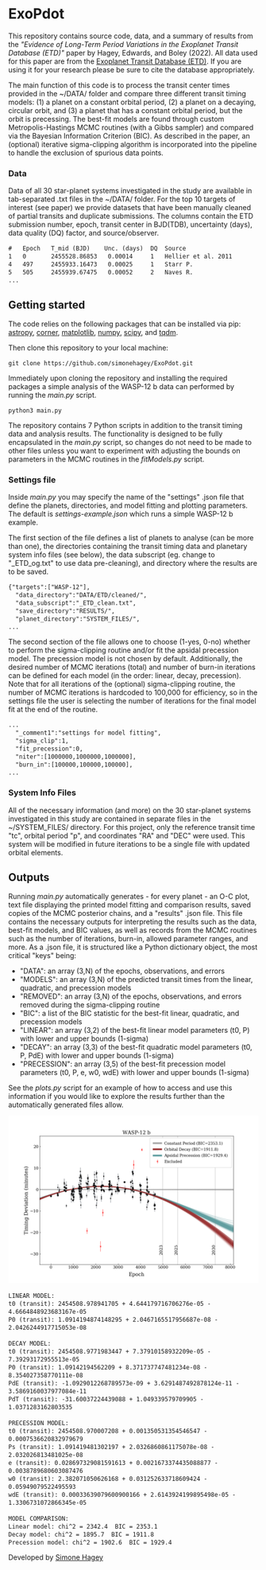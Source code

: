 # ExoPdot

This repository contains source code, data, and a summary of results from the *"Evidence of Long-Term Period Variations in the 
Exoplanet Transit Database (ETD)"* paper by Hagey, Edwards, and Boley (2022). All data used for this paper are from the [Exoplanet Transit Database (ETD)](http://var2.astro.cz/ETD/index.php). If you are using it for your research please be sure to cite the database appropriately.

The main function of this code is to process the transit center 
times provided in the ~/DATA/ folder and compare three different transit timing models: 
(1) a planet on a constant orbital period, (2) a planet on a decaying, circular orbit, and (3) a planet that has a constant 
orbital period, but the orbit is precessing. The best-fit models are found through custom Metropolis-Hastings MCMC routines 
(with a Gibbs sampler) and compared via the Bayesian Information Criterion (BIC). As described in the paper, 
an (optional) iterative sigma-clipping algorithm is incorporated into the pipeline to handle the exclusion of spurious data points. 

### Data
Data of all 30 star-planet systems investigated in the study are available in tab-separated .txt files in the ~/DATA/ folder. 
For the top 10 targets of interest (see paper) we provide datasets that have been manually cleaned of partial 
transits and duplicate submissions. The columns contain the ETD submission number, epoch, transit center in BJD(TDB), 
uncertainty (days), data quality (DQ) factor, and source/observer.

```
#   Epoch   T_mid (BJD)    Unc. (days)  DQ  Source
1   0       2455528.86853   0.00014     1   Hellier et al. 2011
4   497     2455933.16473   0.00025     1   Starr P.
5   505     2455939.67475   0.00052     2   Naves R.
...
```

## Getting started

The code relies on the following packages that can be installed via pip: [astropy](https://github.com/astropy/astropy),
[corner](https://github.com/dfm/corner.py),
[matplotlib](https://github.com/matplotlib/matplotlib),
[numpy](https://github.com/numpy/numpy),
[scipy](https://github.com/scipy/scipy),
 and [tqdm](https://github.com/tqdm/tqdm).
 
Then clone this repository to your local machine:
```
git clone https://github.com/simonehagey/ExoPdot.git
```
Immediately upon cloning the repository and installing the required packages a simple analysis of the WASP-12 b data 
can performed by running the *main.py* script.
```
python3 main.py
```

The repository contains 7 Python scripts in addition to the transit timing data and analysis results. The functionality 
is designed to be fully encapsulated in the *main.py* script, so changes do not need to be made to other files unless 
you want to experiment with adjusting the bounds on parameters in the MCMC routines in the *fitModels.py* script.

### Settings file

Inside *main.py* you may specify the name of the "settings" .json file that define the planets, directories, and model 
fitting and plotting parameters. The default is *settings-example.json* which runs a simple WASP-12 b example. 

The first section of the file defines a list of planets to analyse (can be more than one), the directories containing the 
transit timing data and planetary system info files (see below), the data subscript (eg. change to "_ETD_og.txt" to use data pre-cleaning),
and directory where the results are to be saved. 
```
{"targets":["WASP-12"],
  "data_directory":"DATA/ETD/cleaned/",
  "data_subscript":"_ETD_clean.txt",
  "save_directory":"RESULTS/",
  "planet_directory":"SYSTEM_FILES/",
...
```
The second section of the file allows one to choose (1-yes, 0-no) whether to perform the sigma-clipping routine and/or fit the apsidal
precession model. The precession model is not chosen by default. Additionally, the desired number of 
MCMC iterations (total) and number of burn-in iterations can be defined for each model (in the order: linear, decay, precession). 
Note that for all iterations of the (optional) sigma-clipping routine, the number of MCMC iterations is hardcoded to 100,000
for efficiency, so in the settings file the user is selecting the number of iterations for the final model fit at the 
end of the routine.

```
...
  "_comment1":"settings for model fitting",
  "sigma_clip":1,
  "fit_precession":0,
  "niter":[1000000,1000000,1000000],
  "burn_in":[100000,100000,100000],
...
```

### System Info Files
All of the necessary information (and more) on the 30 star-planet systems investigated in this study are contained in separate
files in the ~/SYSTEM_FILES/ directory. For this project, only the reference transit time "tc", orbital period "p", and coordinates "RA"
and "DEC" were used. This system will be modified in future iterations to be a single file with updated orbital elements.

## Outputs

Running *main.py* automatically generates - for every planet - an O-C plot, text file displaying the printed 
model fitting and comparison results, saved copies of the MCMC posterior chains, and a "results" .json file. This
file contains the necessary outputs for interpreting the results such as the data, best-fit models, and BIC values, as
well as records from the MCMC routines such as the number of iterations, burn-in, allowed parameter ranges, and more. 
As a .json file, it is structured like a Python dictionary object, the most critical "keys" being:

* "DATA": an array (3,N) of the epochs, observations, and errors
* "MODELS": an array (3,N) of the predicted transit times from the linear, quadratic, and precession models
* "REMOVED": an array (3,N) of the epochs, observations, and errors removed during the sigma-clipping routine
* "BIC": a list of the BIC statistic for the best-fit linear, quadratic, and precession models
* "LINEAR": an array (3,2) of the best-fit linear model parameters (t0, P) with lower and upper bounds (1-sigma)
* "DECAY": an array (3,3) of the best-fit quadratic model parameters (t0, P, PdE) with lower and upper bounds (1-sigma)
* "PRECESSION": an array (3,5) of the best-fit precession model parameters (t0, P, e, w0, wdE) with lower and upper bounds (1-sigma)

See the *plots.py* script for an example of how to access and use this information if you would like to explore the results
further than the automatically generated files allow.

![Image](./RESULTS/ETD_paper/WASP-12/WASP-12_OCplot.png)

```
LINEAR MODEL:
t0 (transit): 2454508.978941705 + 4.644179716706276e-05 - 4.6664848923683167e-05
P0 (transit): 1.0914194874148295 + 2.0467165517956687e-08 - 2.0426244917715053e-08

DECAY MODEL:
t0 (transit): 2454508.9771983447 + 7.37910158932209e-05 - 7.39293172955513e-05
P0 (transit): 1.09142194562209 + 8.371737747481234e-08 - 8.354027358770111e-08
PdE (transit): -1.0929012268789573e-09 + 3.6291487492878124e-11 - 3.5869160037977084e-11
PdT (transit): -31.60037224439088 + 1.049339579709905 - 1.0371283162803535

PRECESSION MODEL:
t0 (transit): 2454508.970007208 + 0.001350531354546547 - 0.0007536620832979679
Ps (transit): 1.091419481302197 + 2.0326860861175078e-08 - 2.032026813481025e-08
e (transit): 0.028697329081591613 + 0.0021673374435088877 - 0.0038789680603087476
w0 (transit): 2.382071050626168 + 0.031252633718609424 - 0.05949079522495593
wdE (transit): 0.00033639079600900166 + 2.6143924199895498e-05 - 1.3306731072866345e-05

MODEL COMPARISON:
Linear model: chi^2 = 2342.4  BIC = 2353.1
Decay model: chi^2 = 1895.7  BIC = 1911.8
Precession model: chi^2 = 1902.6  BIC = 1929.4
```




Developed by [Simone Hagey](mailto:shagey@student.ubc.ca)
